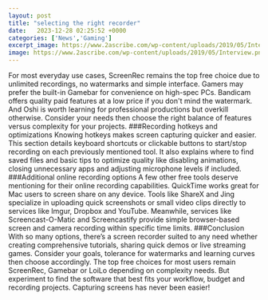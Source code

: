 ```yaml
---
layout: post
title: "selecting the right recorder"
date:   2023-12-28 02:25:52 +0000
categories: ['News','Gaming']
excerpt_image: https://www.2ascribe.com/wp-content/uploads/2019/05/Interview.png
image: https://www.2ascribe.com/wp-content/uploads/2019/05/Interview.png
---
```


For most everyday use cases, ScreenRec remains the top free choice due to unlimited recordings, no watermarks and simple interface. Gamers may prefer the built-in Gamebar for convenience on high-spec PCs. Bandicam offers quality paid features at a low price if you don't mind the watermark. And Oshi is worth learning for professional productions but overkill otherwise. Consider your needs then choose the right balance of features versus complexity for your projects. 
###Recording hotkeys and optimizations
Knowing hotkeys makes screen capturing quicker and easier. This section details keyboard shortcuts or clickable buttons to start/stop recording on each previously mentioned tool. It also explains where to find saved files and basic tips to optimize quality like disabling animations, closing unnecessary apps and adjusting microphone levels if included.
###Additional online recording options
A few other free tools deserve mentioning for their online recording capabilities. QuickTime works great for Mac users to screen share on any device. Tools like ShareX and Jing specialize in uploading quick screenshots or small video clips directly to services like Imgur, Dropbox and YouTube. Meanwhile, services like Screencast-O-Matic and Screencastify provide simple browser-based screen and camera recording within specific time limits.
###Conclusion
With so many options, there’s a screen recorder suited to any need whether creating comprehensive tutorials, sharing quick demos or live streaming games. Consider your goals, tolerance for watermarks and learning curves then choose accordingly. The top free choices for most users remain ScreenRec, Gamebar or LoiLo depending on complexity needs. But experiment to find the software that best fits your workflow, budget and recording projects. Capturing screens has never been easier!